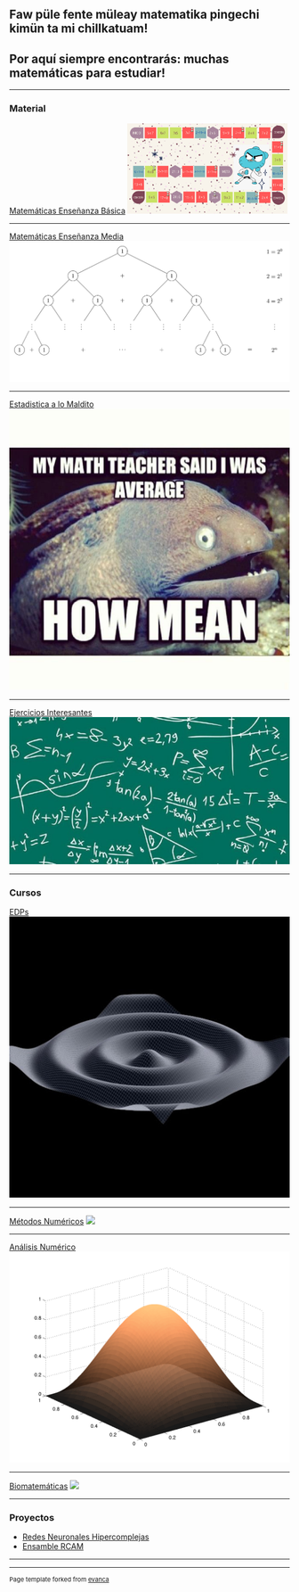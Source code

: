 ## Faw püle fente müleay matematika pingechi kimün ta mi chillkatuam!
## Por aquí siempre encontrarás: muchas matemáticas para estudiar!
---

### Material

[Matemáticas Enseñanza Básica](/pdf/Curso_Isidora.pdf)
<img src="images/juego.png?raw=true" style="width: 30vw; min-width: 150px;" alt="Logo" />

---
[Matemáticas Enseñanza Media](/pdf/Curso_Maite.pdf)
<img src="images/tikz.png?raw=true"/>

---
[Estadistica a lo Maldito](/sample_page_3.html)
<img src="images/meme.jpeg?raw=true"/>

---
[Ejercicios Interesantes](/sample_page.md)
<img src="images/fondo.jpg?raw=true"/>

---

### Cursos

[EDPs](/pdf/EDP.pdf)
<img src="images/wave.jpg?raw=true"/>

---
[Métodos Numéricos](/sample_page_3.html)
<img src="images/dummy_thumbnail.jpg?raw=true"/>

---
[Análisis Numérico](/sample_page_3.html)
<img src="images/real.png?raw=true"/>

---
[Biomatemáticas](/sample_page_3.html)
<img src="images/dummy_thumbnail.jpg?raw=true"/>

---

### Proyectos

- [Redes Neuronales Hipercomplejas](/sample_page_3.html)
- [Ensamble RCAM](/sample_page_3.html)


---




---
<p style="font-size:11px">Page template forked from <a href="https://github.com/evanca/quick-portfolio">evanca</a></p>
<!-- Remove above link if you don't want to attibute -->
